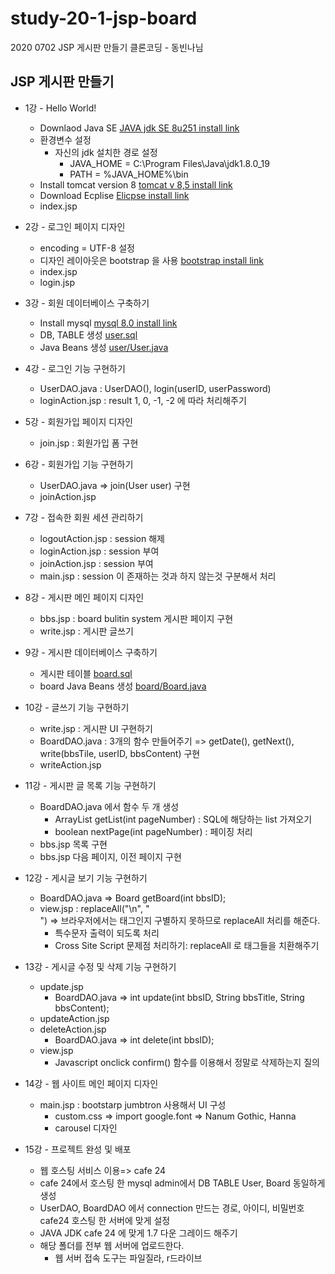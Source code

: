 # study-20-1-jsp-board
2020 0702 JSP 게시판 만들기 클론코딩 - 동빈나님 

## JSP 게시판 만들기
* 1강 - Hello World! 
   * Downlaod Java SE [JAVA jdk SE 8u251 install link](https://www.oracle.com/java/technologies/javase/javase-jdk8-downloads.html)
   * 환경변수 설정
      * 자신의 jdk 설치한 경로 설정
         * JAVA_HOME = C:\Program Files\Java\jdk1.8.0_19
         * PATH = %JAVA_HOME%\bin  
   * Install tomcat version 8 [tomcat v 8,5 install link](https://tomcat.apache.org/download-80.cgi)
   * Download Ecplise [Elicpse install link](https://www.eclipse.org/downloads/)
   * index.jsp

* 2강 - 로그인 페이지 디자인
   *  encoding = UTF-8 설정
   *  디자인 레이아웃은 bootstrap 을 사용 [bootstrap install link](http://getbootstrap.com/docs/3.3/)
   * index.jsp
   * login.jsp 
  
* 3강 - 회원 데이터베이스 구축하기
   * Install mysql [mysql 8.0 install link](https://dev.mysql.com/downloads/installer/) 
   * DB, TABLE 생성 [user.sql]()
   * Java Beans 생성 [user/User.java]()
 
* 4강 - 로그인 기능 구현하기
   * UserDAO.java : UserDAO(), login(userID, userPassword)
   * loginAction.jsp : result 1, 0, -1, -2 에 따라 처리해주기

* 5강 - 회원가입 페이지 디자인
   * join.jsp : 회원가입 폼 구현

* 6강 - 회원가입 기능 구현하기
   * UserDAO.java => join(User user) 구현
   * joinAction.jsp  

* 7강 - 접속한 회원 세션 관리하기
   * logoutAction.jsp : session 해제
   * loginAction.jsp : session 부여
   * joinAction.jsp  : session 부여
   * main.jsp : session 이 존재하는 것과 하지 않는것 구분해서 처리

* 8강 - 게시판 메인 페이지 디자인
   * bbs.jsp : board bulitin system 게시판 페이지 구현
   * write.jsp : 게시판 글쓰기

* 9강 - 게시판 데이터베이스 구축하기
   * 게시판 테이블 [board.sql]()
   * board Java Beans 생성 [board/Board.java]()

* 10강 - 글쓰기 기능 구현하기
   * write.jsp : 게시판 UI 구현하기
   * BoardDAO.java : 3개의 함수 만들어주기 =>  getDate(), getNext(), write(bbsTile, userID, bbsContent) 구현
   * writeAction.jsp

* 11강 - 게시판 글 목록 기능 구현하기
   * BoardDAO.java 에서 함수 두 개 생성
      * ArrayList<Board> getList(int pageNumber) : SQL에 해당하는 list 가져오기
      * boolean nextPage(int pageNumber) : 페이징 처리
   * bbs.jsp 목록 구현 
   * bbs.jsp 다음 페이지, 이전 페이지 구현

* 12강 - 게시글 보기 기능 구현하기
   * BoardDAO.java => Board getBoard(int bbsID);
   * view.jsp : replaceAll("\n", "<br>") => 브라우저에서는 태그인지 구별하지 못하므로 replaceAll 처리를 해준다.
      * 특수문자 출력이 되도록 처리
      * Cross Site Script 문제점 처리하기: replaceAll 로 태그들을 치환해주기

* 13강 - 게시글 수정 및 삭제 기능 구현하기
   * update.jsp  
      * BoardDAO.java => int update(int bbsID, String bbsTitle, String bbsContent);
   * updateAction.jsp 
   * deleteAction.jsp 
      * BoardDAO.java => int delete(int bbsID);
   * view.jsp 
      * Javascript onclick confirm() 함수를 이용해서 정말로 삭제하는지 질의

* 14강 - 웹 사이트 메인 페이지 디자인
   * main.jsp : bootstarp jumbtron 사용해서 UI 구성  
      * custom.css => import google.font => Nanum Gothic, Hanna
      * carousel 디자인

* 15강 - 프로젝트 완성 및 배포
   * 웹 호스팅 서비스 이용=> cafe 24
   * cafe 24에서 호스팅 한 mysql admin에서 DB TABLE User, Board 동일하게 생성 
   * UserDAO, BoardDAO 에서 connection 만드는 경로, 아이디, 비밀번호 cafe24 호스팅 한 서버에 맞게 설정
   * JAVA JDK cafe 24 에 맞게 1.7 다운 그레이드 해주기
   * 해당 폴더를 전부 웹 서버에 업로드한다. 
      * 웹 서버 접속 도구는 파일질라, r드라이브 

